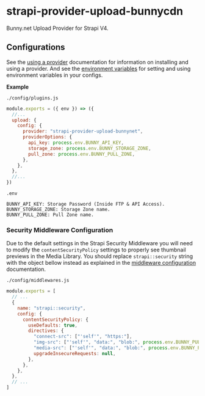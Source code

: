 # strapi-provider-upload-bunnycdn

Bunny.net Upload Provider for Strapi V4.

## Configurations

See the [using a provider](https://strapi.io/documentation/developer-docs/latest/development/plugins/upload.html#using-a-provider) documentation for information on installing and using a provider. And see the [environment variables](https://strapi.io/documentation/developer-docs/latest/setup-deployment-guides/configurations.html#environment-variables) for setting and using environment variables in your configs.

**Example**

`./config/plugins.js`

```js
module.exports = ({ env }) => ({
  //...
  upload: {
    config: {
      provider: "strapi-provider-upload-bunnynet",
      providerOptions: {
        api_key: process.env.BUNNY_API_KEY,
        storage_zone: process.env.BUNNY_STORAGE_ZONE,
        pull_zone: process.env.BUNNY_PULL_ZONE,
      },
    },
  },
  //...
})
```

`.env`

```
BUNNY_API_KEY: Storage Password (Inside FTP & API Access).
BUNNY_STORAGE_ZONE: Storage Zone name.
BUNNY_PULL_ZONE: Pull Zone name.
```

### Security Middleware Configuration

Due to the default settings in the Strapi Security Middleware you will need to modify the `contentSecurityPolicy` settings to properly see thumbnail previews in the Media Library. You should replace `strapi::security` string with the object bellow instead as explained in the [middleware configuration](https://docs.strapi.io/developer-docs/latest/setup-deployment-guides/configurations/required/middlewares.html#loading-order) documentation.

`./config/middlewares.js`

```js
module.exports = [
  // ...
  {
    name: "strapi::security",
    config: {
      contentSecurityPolicy: {
        useDefaults: true,
        directives: {
          "connect-src": ["'self'", "https:"],
          "img-src": ["'self'", "data:", "blob:", process.env.BUNNY_PULL_ZONE],
          "media-src": ["'self'", "data:", "blob:", process.env.BUNNY_PULL_ZONE],
          upgradeInsecureRequests: null,
        },
      },
    },
  },
  // ...
]
```
